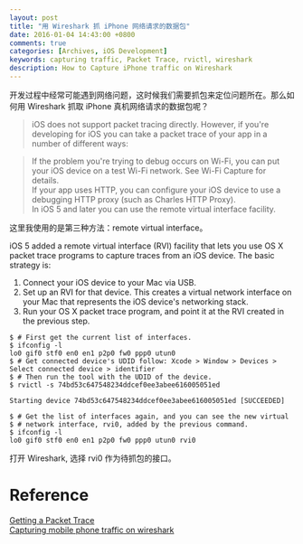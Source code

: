 ```yaml
---
layout: post
title: "用 Wireshark 抓 iPhone 网络请求的数据包"
date: 2016-01-04 14:43:00 +0800
comments: true
categories: [Archives, iOS Development]
keywords: capturing traffic, Packet Trace, rvictl, wireshark
description: How to Capture iPhone traffic on Wireshark
---
```

开发过程中经常可能遇到网络问题，这时候我们需要抓包来定位问题所在。那么如何用 Wireshark 抓取 iPhone 真机网络请求的数据包呢？

> iOS does not support packet tracing directly. However, if you're developing for iOS you can take a packet trace of your app in a number of different ways:  

> If the problem you're trying to debug occurs on Wi-Fi, you can put your iOS device on a test Wi-Fi network. See Wi-Fi Capture for details.  
> If your app uses HTTP, you can configure your iOS device to use a debugging HTTP proxy (such as Charles HTTP Proxy).  
> In iOS 5 and later you can use the remote virtual interface facility.  
<!-- more -->
这里我使用的是第三种方法：remote virtual interface。

iOS 5 added a remote virtual interface (RVI) facility that lets you use OS X packet trace programs to capture traces from an iOS device. The basic strategy is:

1. Connect your iOS device to your Mac via USB.
2. Set up an RVI for that device. This creates a virtual network interface on your Mac that represents the iOS device's networking stack.
3. Run your OS X packet trace program, and point it at the RVI created in the previous step.

```
$ # First get the current list of interfaces.
$ ifconfig -l
lo0 gif0 stf0 en0 en1 p2p0 fw0 ppp0 utun0
$ # Get connected device's UDID follow: Xcode > Window > Devices > Select connected device > identifier
$ # Then run the tool with the UDID of the device.
$ rvictl -s 74bd53c647548234ddcef0ee3abee616005051ed
 
Starting device 74bd53c647548234ddcef0ee3abee616005051ed [SUCCEEDED]
 
$ # Get the list of interfaces again, and you can see the new virtual
$ # network interface, rvi0, added by the previous command.
$ ifconfig -l
lo0 gif0 stf0 en0 en1 p2p0 fw0 ppp0 utun0 rvi0
```

打开 Wireshark, 选择 rvi0 作为待抓包的接口。

# Reference
[Getting a Packet Trace](https://developer.apple.com/library/mac/qa/qa1176/_index.html)  
[Capturing mobile phone traffic on wireshark](http://stackoverflow.com/questions/9555403/capturing-mobile-phone-traffic-on-wireshark)  

